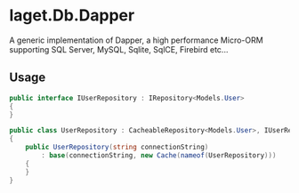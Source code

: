 ﻿# laget.Db.Dapper
A generic implementation of Dapper, a high performance Micro-ORM supporting SQL Server, MySQL, Sqlite, SqlCE, Firebird etc...

## Usage
```c#
public interface IUserRepository : IRepository<Models.User>
{
}

public class UserRepository : CacheableRepository<Models.User>, IUserRepository
{
    public UserRepository(string connectionString)
        : base(connectionString, new Cache(nameof(UserRepository)))
    {
    }
}
```
